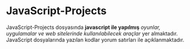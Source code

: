 # JavaScript-Projects

JavaScript-Projects dosyasında <strong>javascript ile yapılmış</strong> *oyunlar, uygulamalar ve web sitelerinde kullanılabilecek araçlar* yer almaktadır.
JavaScript dosyalarında yazılan kodlar yorum satırları ile açıklanmaktadır.
